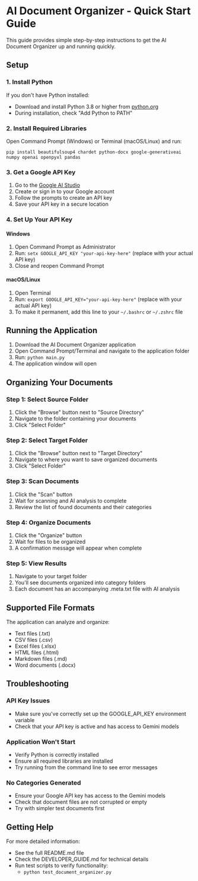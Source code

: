 # AI Document Organizer - Quick Start Guide

This guide provides simple step-by-step instructions to get the AI Document Organizer up and running quickly.

## Setup

### 1. Install Python

If you don't have Python installed:
- Download and install Python 3.8 or higher from [python.org](https://www.python.org/downloads/)
- During installation, check "Add Python to PATH"

### 2. Install Required Libraries

Open Command Prompt (Windows) or Terminal (macOS/Linux) and run:

```
pip install beautifulsoup4 chardet python-docx google-generativeai numpy openai openpyxl pandas
```

### 3. Get a Google API Key

1. Go to the [Google AI Studio](https://makersuite.google.com/)
2. Create or sign in to your Google account
3. Follow the prompts to create an API key
4. Save your API key in a secure location

### 4. Set Up Your API Key

#### Windows
1. Open Command Prompt as Administrator
2. Run: `setx GOOGLE_API_KEY "your-api-key-here"` (replace with your actual API key)
3. Close and reopen Command Prompt

#### macOS/Linux
1. Open Terminal
2. Run: `export GOOGLE_API_KEY="your-api-key-here"` (replace with your actual API key)
3. To make it permanent, add this line to your `~/.bashrc` or `~/.zshrc` file

## Running the Application

1. Download the AI Document Organizer application
2. Open Command Prompt/Terminal and navigate to the application folder
3. Run: `python main.py`
4. The application window will open

## Organizing Your Documents

### Step 1: Select Source Folder
1. Click the "Browse" button next to "Source Directory"
2. Navigate to the folder containing your documents
3. Click "Select Folder"

### Step 2: Select Target Folder
1. Click the "Browse" button next to "Target Directory"
2. Navigate to where you want to save organized documents
3. Click "Select Folder"

### Step 3: Scan Documents
1. Click the "Scan" button
2. Wait for scanning and AI analysis to complete
3. Review the list of found documents and their categories

### Step 4: Organize Documents
1. Click the "Organize" button
2. Wait for files to be organized
3. A confirmation message will appear when complete

### Step 5: View Results
1. Navigate to your target folder
2. You'll see documents organized into category folders
3. Each document has an accompanying .meta.txt file with AI analysis

## Supported File Formats

The application can analyze and organize:
- Text files (.txt)
- CSV files (.csv)
- Excel files (.xlsx)
- HTML files (.html)
- Markdown files (.md)
- Word documents (.docx)

## Troubleshooting

### API Key Issues
- Make sure you've correctly set up the GOOGLE_API_KEY environment variable
- Check that your API key is active and has access to Gemini models

### Application Won't Start
- Verify Python is correctly installed
- Ensure all required libraries are installed
- Try running from the command line to see error messages

### No Categories Generated
- Ensure your Google API key has access to the Gemini models
- Check that document files are not corrupted or empty
- Try with simpler test documents first

## Getting Help

For more detailed information:
- See the full README.md file
- Check the DEVELOPER_GUIDE.md for technical details
- Run test scripts to verify functionality:
  - `python test_document_organizer.py`